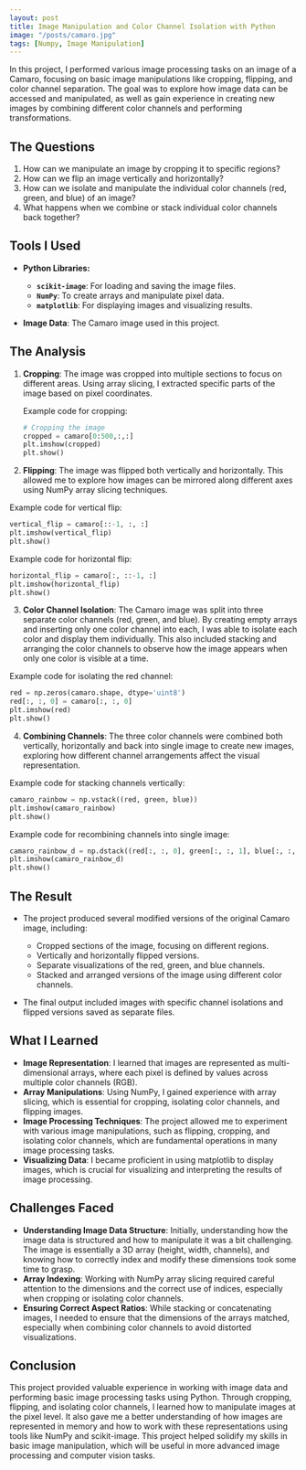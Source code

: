 ```yaml
---
layout: post
title: Image Manipulation and Color Channel Isolation with Python
image: "/posts/camaro.jpg"
tags: [Numpy, Image Manipulation]
---
```


In this project, I performed various image processing tasks on an image of a Camaro, focusing on basic image manipulations like cropping, flipping, and color channel separation. The goal was to explore how image data can be accessed and manipulated, as well as gain experience in creating new images by combining different color channels and performing transformations.

## The Questions

1. How can we manipulate an image by cropping it to specific regions?
2. How can we flip an image vertically and horizontally?
3. How can we isolate and manipulate the individual color channels (red, green, and blue) of an image?
4. What happens when we combine or stack individual color channels back together?

## Tools I Used

- **Python Libraries:**
  - **`scikit-image`**: For loading and saving the image files.
  - **`NumPy`**: To create arrays and manipulate pixel data.
  - **`matplotlib`**: For displaying images and visualizing results.

- **Image Data**: The Camaro image used in this project.

## The Analysis

1. **Cropping**: The image was cropped into multiple sections to focus on different areas. Using array slicing, I extracted specific parts of the image based on pixel coordinates.
   
   Example code for cropping:
   ```python
   # Cropping the image
   cropped = camaro[0:500,:,:]
   plt.imshow(cropped)
   plt.show()
   ```

2. **Flipping**: The image was flipped both vertically and horizontally. This allowed me to explore how images can be mirrored along different axes using NumPy array slicing techniques.

Example code for vertical flip:
```python
vertical_flip = camaro[::-1, :, :]
plt.imshow(vertical_flip)
plt.show()
```

Example code for horizontal flip:
```python
horizontal_flip = camaro[:, ::-1, :]
plt.imshow(horizontal_flip)
plt.show()
```
3. **Color Channel Isolation**: The Camaro image was split into three separate color channels (red, green, and blue). By creating empty arrays and inserting only one color channel into each, I was able to isolate each color and display them individually. This also included stacking and arranging the color channels to observe how the image appears when only one color is visible at a time.

Example code for isolating the red channel:
```python
red = np.zeros(camaro.shape, dtype='uint8')
red[:, :, 0] = camaro[:, :, 0]
plt.imshow(red)
plt.show()
```

4. **Combining Channels**: The three color channels were combined both vertically, horizontally and back into single image to create new images, exploring how different channel arrangements affect the visual representation.

Example code for stacking channels vertically:
```python
camaro_rainbow = np.vstack((red, green, blue))
plt.imshow(camaro_rainbow)
plt.show()
```
Example code for recombining channels into single image:

```python
camaro_rainbow_d = np.dstack((red[:, :, 0], green[:, :, 1], blue[:, :, 2]))
plt.imshow(camaro_rainbow_d)
plt.show()
```

## The Result
* The project produced several modified versions of the original Camaro image, including:

  * Cropped sections of the image, focusing on different regions.
  * Vertically and horizontally flipped versions.
  * Separate visualizations of the red, green, and blue channels.
  * Stacked and arranged versions of the image using different color channels.
* The final output included images with specific channel isolations and flipped versions saved as separate files.

## What I Learned

* **Image Representation**: I learned that images are represented as multi-dimensional arrays, where each pixel is defined by values across multiple color channels (RGB).
* **Array Manipulations**: Using NumPy, I gained experience with array slicing, which is essential for cropping, isolating color channels, and flipping images.
* **Image Processing Techniques**: The project allowed me to experiment with various image manipulations, such as flipping, cropping, and isolating color channels, which are fundamental operations in many image processing tasks.
* **Visualizing Data**: I became proficient in using matplotlib to display images, which is crucial for visualizing and interpreting the results of image processing.


## Challenges Faced
* **Understanding Image Data Structure**: Initially, understanding how the image data is structured and how to manipulate it was a bit challenging. The image is essentially a 3D array (height, width, channels), and knowing how to correctly index and modify these dimensions took some time to grasp.
* **Array Indexing**: Working with NumPy array slicing required careful attention to the dimensions and the correct use of indices, especially when cropping or isolating color channels.
* **Ensuring Correct Aspect Ratios**: While stacking or concatenating images, I needed to ensure that the dimensions of the arrays matched, especially when combining color channels to avoid distorted visualizations.

## Conclusion
This project provided valuable experience in working with image data and performing basic image processing tasks using Python. Through cropping, flipping, and isolating color channels, 
I learned how to manipulate images at the pixel level. It also gave me a better understanding of how images are represented in memory and how to work with these representations using tools like NumPy and scikit-image.
This project helped solidify my skills in basic image manipulation, which will be useful in more advanced image processing and computer vision tasks.



































